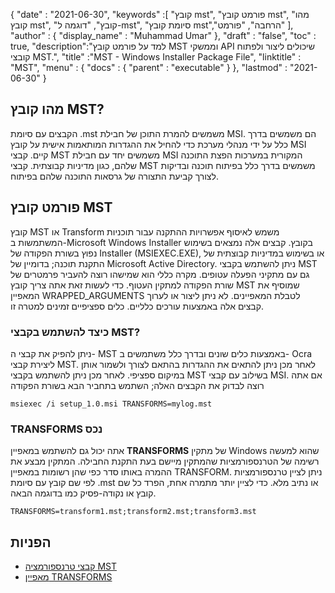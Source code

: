 {
  "date" : "2021-06-30",
  "keywords" :[ "קובץ mst", "פורמט קובץ mst", "מהו קובץ mst", "קובץ", "דוגמה ל-mst", "סיומת קובץ mst","הרחבה", "פורמט" ],
  "author" : {
    "display_name" : "Muhammad Umar"
},
  "draft" : "false",
  "toc" : true,
  "description":"למד על פורמט קובץ MST וממשקי API שיכולים ליצור ולפתוח קובצי MST.",
  "title" :"MST - Windows Installer Package File",
  "linktitle" : "MST",
  "menu" : {
    "docs" : {
      "parent" : "executable"
}
},
  "lastmod" : "2021-06-30"
}

## מהו קובץ MST?
הקבצים עם סיומת .mst משמשים להמרת התוכן של חבילת MSI. הם משמשים בדרך כלל על ידי מנהלי מערכת כדי להחיל את ההגדרות המותאמות אישית על קובץ MSI קיים. קבצי MST משמשים יחד עם חבילת MSI המקורית במערכות הפצת התוכנה שלהם, כגון מדיניות קבוצתית. קבצי MST משמשים בדרך כלל בפיתוח תוכנה ובדיקות לצורך קביעת התצורה של גרסאות התוכנה שלהם בפיתוח.

## פורמט קובץ MST
קובץ MST או Transform משמש לאיסוף אפשרויות ההתקנה עבור תוכניות המשתמשות ב-Microsoft Windows Installer בקובץ. קבצים אלה נמצאים בשימוש נפוץ בשורת הפקודה של Installer (MSIEXEC.EXE), או בשימוש במדיניות קבוצתית של התקנת תוכנה; בדומיין של Microsoft Active Directory. ניתן להשתמש בקבצי MST גם עם מתקיני הפעלה עטופים. מקרה כללי הוא שמישהו רוצה להעביר פרמטרים של שורת הפקודה למתקין העטוף. כדי לעשות זאת אתה צריך קובץ MST שמוסיף את המאפיין WRAPPED_ARGUMENTS לטבלת המאפיינים. לא ניתן ליצור או לערוך קבצים אלה באמצעות עורכים כלליים. כלים ספציפיים זמינים למטרה זו.

### כיצד להשתמש בקבצי MST?
ניתן להפיק את קבצי ה- MST באמצעות כלים שונים ובדרך כלל משתמשים ב- Ocra ליצירת קבצי MST. לאחר מכן ניתן להתאים את ההגדרות בהתאם לצורך ולשמור אותן במיקום ספציפי. לאחר מכן ניתן להשתמש בקבצי MST בשילוב עם קבצי MSI. אם אתה רוצה לבדוק את הקבצים האלה; השתמש בתחביר הבא בשורת הפקודה

```
msiexec /i setup_1.0.msi TRANSFORMS=mylog.mst
```
### TRANSFORMS נכס

אתה יכול גם להשתמש במאפיין **TRANSFORMS** של מתקין Windows שהוא למעשה רשימה של הטרנספורמציות שהמתקין מיישם בעת התקנת החבילה. המתקין מבצע את ההמרה באותו סדר כפי שהן רשומות במאפיין TRANSFORM. ניתן לציין טרנספורמציות לפי שם קובץ עם סיומת .mst או נתיב מלא. כדי לציין יותר מתמרה אחת, הפרד כל שם קובץ או נקודה-פסיק כמו בדוגמה הבאה.

```
TRANSFORMS=transform1.mst;transform2.mst;transform3.mst
```

## הפניות

* [קבצי טרנספורמציה MST](https://www.exemsi.com/documentation/mst-transformation-files/)
* [מאפיין TRANSFORMS](https://learn.microsoft.com/en-us/windows/win32/msi/transforms)


